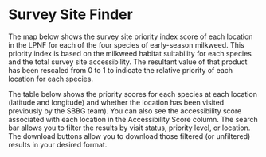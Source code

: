 # <i class="fa-solid fa-magnifying-glass-location"></i>     Survey Site Finder 


The map below shows the survey site priority index score of each location in the LPNF for each of the four species of early-season milkweed. This priority index is based on the milkweed habitat suitability for each species and the total survey site accessibility. The resultant value of that product has been rescaled from 0 to 1 to indicate the relative priority of each location for each species. 

The table below shows the priority scores for each species at each location (latitude and longitude) and whether the location has been visited previously by the SBBG team). You can also see the accessibility score associated with each location in the Accessibility Score column. 
The search bar allows you to filter the results by visit status, priority level, or location. 
The download buttons allow you to download those filtered (or unfiltered) results in your desired format. 


